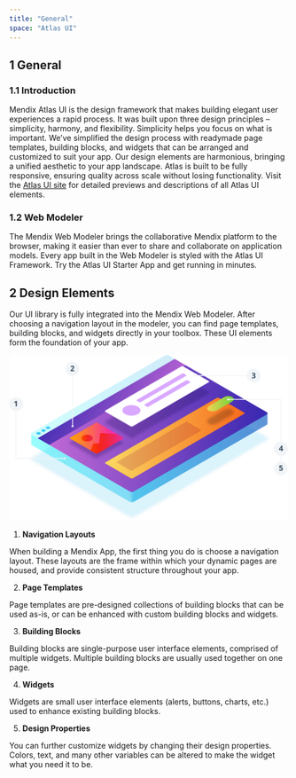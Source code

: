 ```yaml
---
title: "General"
space: "Atlas UI"
---
```


## 1 General

### 1.1 Introduction

Mendix Atlas UI is the design framework that makes building elegant user experiences a rapid process. It was built upon three design principles – simplicity, harmony, and flexibility. Simplicity helps you focus on what is important. We’ve simplified the design process with readymade page templates, building blocks, and widgets that can be arranged and customized to suit your app. Our design elements are harmonious, bringing a unified aesthetic to your app landscape. Atlas is built to be fully responsive, ensuring quality across scale without losing functionality. Visit the [Atlas UI site](https://atlas.mendix.com/) for detailed previews and descriptions of all Atlas UI elements.

### 1.2 Web Modeler

The Mendix Web Modeler brings the collaborative Mendix platform to the browser, making it easier than ever to share and collaborate on application models. Every app built in the Web Modeler is styled with the Atlas UI Framework. Try the Atlas UI Starter App and get running in minutes.

## 2 Design Elements

Our UI library is fully integrated into the Mendix Web Modeler. After choosing a navigation layout in the modeler, you can find page templates, building blocks, and widgets directly in your toolbox. These UI elements form the foundation of your app.

![Image of Design elements](attachments/designelements.png)

1. **Navigation Layouts**

When building a Mendix App, the first thing you do is choose a navigation layout. These layouts are the frame within which your dynamic pages are housed, and provide consistent structure throughout your app.

2. **Page Templates**

Page templates are pre-designed collections of building blocks that can be used as-is, or can be enhanced with custom building blocks and widgets.

3. **Building Blocks**

Building blocks are single-purpose user interface elements, comprised of multiple widgets. Multiple building blocks are usually used together on one page.

4. **Widgets**

Widgets are small user interface elements (alerts, buttons, charts, etc.) used to enhance existing building blocks.

5. **Design Properties**

You can further customize widgets by changing their design properties. Colors, text, and many other variables can be altered to make the widget what you need it to be.
